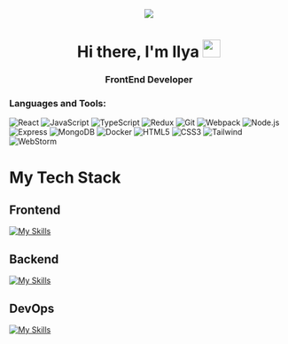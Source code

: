 <div id="header" align="center">
  <img src="https://miro.medium.com/1*JTVWHBtzlA9P6iKMxCF2yQ.png"/>
</div>


<h1 align="center">Hi there, I'm Ilya
<img src="https://github.com/blackcater/blackcater/raw/main/images/Hi.gif" height="32"/></h1>
<h3 align="center"> FrontEnd Developer</h3>

<h3>Languages and Tools:</h3>

![React](https://img.shields.io/badge/-React-F0F0F0?style=for-the-badge&logo=React&logoColor=007ACC)
![JavaScript](https://img.shields.io/badge/-JavaScript-F0F0F0?style=for-the-badge&logo=JavaScript&logoColor=000000)
![TypeScript](https://img.shields.io/badge/-TypeScript-F0F0F0?style=for-the-badge&logo=TypeScript&logoColor=000000)
![Redux](https://img.shields.io/badge/-Redux-F0F0F0?style=for-the-badge&logo=Redux&logoColor=764ABC)
![Git](https://img.shields.io/badge/-Git-F0F0F0?style=for-the-badge&logo=Git&logoColor=f54d27)
![Webpack](https://img.shields.io/badge/-Webpack-F0F0F0?style=for-the-badge&logo=Webpack&logoColor=000000)
![Node.js](https://img.shields.io/badge/-Node.js-F0F0F0?style=for-the-badge&logo=Node.js&logoColor=339933)
![Express](https://img.shields.io/badge/-Express-F0F0F0?style=for-the-badge&logo=Express&logoColor=000000)
![MongoDB](https://img.shields.io/badge/-MongoDB-F0F0F0?style=for-the-badge&logo=MongoDB&logoColor=4EA94B)
![Docker](https://img.shields.io/badge/-Docker-F0F0F0?style=for-the-badge&logo=Docker&logoColor=2496ED)
![HTML5](https://img.shields.io/badge/-HTML5-F0F0F0?style=for-the-badge&logo=HTML5&logoColor=e96228)
![CSS3](https://img.shields.io/badge/-CSS3-F0F0F0?style=for-the-badge&logo=CSS3&logoColor=1155cc)
![Tailwind](https://img.shields.io/badge/-Tailwind-F0F0F0?style=for-the-badge&logo=TailwindCSS&logoColor=000000)
![WebStorm](https://img.shields.io/badge/-WebStorm-F0F0F0?style=for-the-badge&logo=WebStorm&logoColor=2496ED)


# My Tech Stack

## Frontend

[![My Skills](https://skillicons.dev/icons?i=react,js,ts,redux,html,css,sass,vite,webpack,webstorm&perline=10)](https://skillicons.dev)
## Backend
[![My Skills](https://skillicons.dev/icons?i=nodejs,mongodb,express&perline=10)](https://skillicons.dev)
## DevOps
[![My Skills](https://skillicons.dev/icons?i=git,github,docker,linux&perline=10)](https://skillicons.dev)



